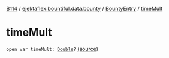 [B114](../../index.md) / [ejektaflex.bountiful.data.bounty](../index.md) / [BountyEntry](index.md) / [timeMult](./time-mult.md)

# timeMult

`open var timeMult: `[`Double`](https://kotlinlang.org/api/latest/jvm/stdlib/kotlin/-double/index.html)`?` [(source)](https://github.com/ejektaflex/Bountiful/tree/develop/src/main/kotlin/ejektaflex/bountiful/data/bounty/BountyEntry.kt#L61)